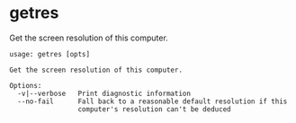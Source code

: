 # getres

Get the screen resolution of this computer.

```
usage: getres [opts]

Get the screen resolution of this computer.

Options:
  -v|--verbose   Print diagnostic information
  --no-fail      Fall back to a reasonable default resolution if this
                 computer's resolution can't be deduced

```


